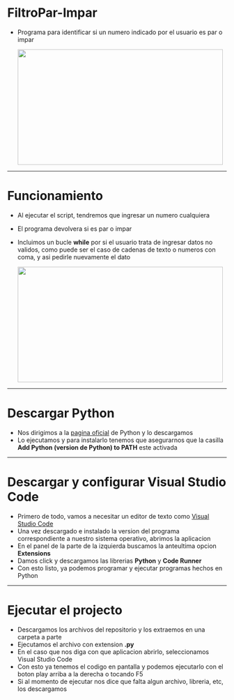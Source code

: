 # FiltroPar-Impar
* Programa para identificar si un numero indicado por el usuario es par o impar

    <img height=265 width=471 src=https://github.com/MarcoPaoletta/FiltroPar-Impar/blob/main/Demostracion1.gif>

---
# Funcionamiento
* Al ejecutar el script, tendremos que ingresar un numero cualquiera
* El programa devolvera si es par o impar
* Incluimos un bucle **while** por si el usuario trata de ingresar datos no validos, como puede ser el caso de cadenas de texto o numeros con coma, y asi pedirle nuevamente el dato 

    <img height=265 width=471 src=https://github.com/MarcoPaoletta/FiltroPar-Impar/blob/main/Demostracion2.gif>
  
---

# Descargar Python
* Nos dirigimos a la [pagina oficial](https://www.python.org/downloads/) de Python y lo descargamos
* Lo ejecutamos y para instalarlo tenemos que asegurarnos que la casilla **Add Python (version de Python) to PATH** este activada

---

# Descargar y configurar Visual Studio Code
* Primero de todo, vamos a necesitar un editor de texto como [Visual Studio Code](https://code.visualstudio.com/download)
* Una vez descargado e instalado la version del programa correspondiente a nuestro sistema operativo, abrimos la aplicacion
* En el panel de la parte de la izquierda buscamos la anteultima opcion **Extensions**
* Damos click y descargamos las librerias **Python** y **Code Runner**
* Con esto listo, ya podemos programar y ejecutar programas hechos en Python

---

# Ejecutar el projecto 
* Descargamos los archivos del repositorio y los extraemos en una carpeta a parte
* Ejecutamos el archivo con extension **.py** 
* En el caso que nos diga con que aplicacion abrirlo, seleccionamos Visual Studio Code
* Con esto ya tenemos el codigo en pantalla y podemos ejecutarlo con el boton play arriba a la derecha o tocando F5
* Si al momento de ejecutar nos dice que falta algun archivo, libreria, etc, los  descargamos